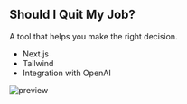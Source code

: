 ## Should I Quit My Job?

A tool that helps you make the right decision.
- Next.js
- Tailwind
- Integration with OpenAI

![preview](https://github.com/olivorocksrotated/should-i-quit-my-job/assets/10180988/64d86162-1aa6-481b-981a-ed4d4a187797)
